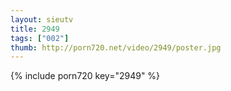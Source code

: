 ```yaml
--- 
layout: sieutv
title: 2949
tags: ["002"]
thumb: http://porn720.net/video/2949/poster.jpg
---
```

{% include porn720 key="2949" %} 
